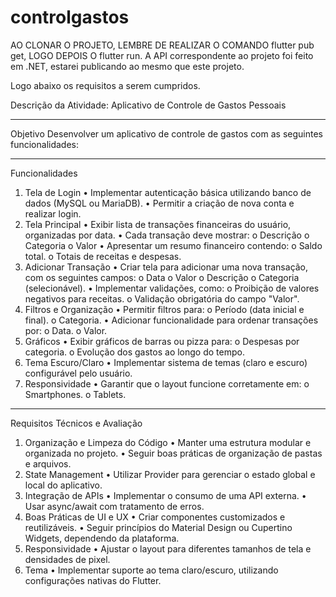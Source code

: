 # controlgastos

AO CLONAR O PROJETO, LEMBRE DE REALIZAR O COMANDO flutter pub get, LOGO DEPOIS O flutter run.
A API correspondente ao projeto foi feito em .NET, estarei publicando ao mesmo que este projeto.

Logo abaixo os requisitos a serem cumpridos.


Descrição da Atividade: Aplicativo de Controle de Gastos Pessoais
________________________________________
Objetivo
Desenvolver um aplicativo de controle de gastos com as seguintes funcionalidades:
________________________________________
Funcionalidades
1. Tela de Login
•	Implementar autenticação básica utilizando banco de dados (MySQL ou MariaDB).
•	Permitir a criação de nova conta e realizar login.
2. Tela Principal
•	Exibir lista de transações financeiras do usuário, organizadas por data.
•	Cada transação deve mostrar: 
o	Descrição
o	Categoria
o	Valor
•	Apresentar um resumo financeiro contendo: 
o	Saldo total.
o	Totais de receitas e despesas.
3. Adicionar Transação
•	Criar tela para adicionar uma nova transação, com os seguintes campos: 
o	Data
o	Valor
o	Descrição
o	Categoria (selecionável).
•	Implementar validações, como: 
o	Proibição de valores negativos para receitas.
o	Validação obrigatória do campo "Valor".
4. Filtros e Organização
•	Permitir filtros para: 
o	Período (data inicial e final).
o	Categoria.
•	Adicionar funcionalidade para ordenar transações por: 
o	Data.
o	Valor.
5. Gráficos
•	Exibir gráficos de barras ou pizza para: 
o	Despesas por categoria.
o	Evolução dos gastos ao longo do tempo.
6. Tema Escuro/Claro
•	Implementar sistema de temas (claro e escuro) configurável pelo usuário.
7. Responsividade
•	Garantir que o layout funcione corretamente em: 
o	Smartphones.
o	Tablets.
________________________________________
Requisitos Técnicos e Avaliação
1. Organização e Limpeza do Código
•	Manter uma estrutura modular e organizada no projeto.
•	Seguir boas práticas de organização de pastas e arquivos.
2. State Management
•	Utilizar Provider para gerenciar o estado global e local do aplicativo.
3. Integração de APIs
•	Implementar o consumo de uma API externa.
•	Usar async/await com tratamento de erros.
4. Boas Práticas de UI e UX
•	Criar componentes customizados e reutilizáveis.
•	Seguir princípios do Material Design ou Cupertino Widgets, dependendo da plataforma.
5. Responsividade
•	Ajustar o layout para diferentes tamanhos de tela e densidades de pixel.
6. Tema
•	Implementar suporte ao tema claro/escuro, utilizando configurações nativas do Flutter.
